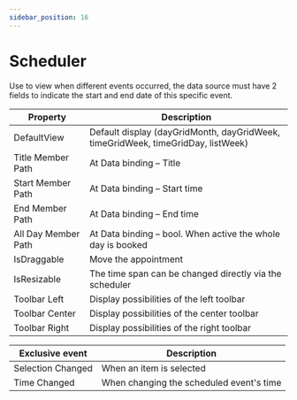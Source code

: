 ```yaml
---
sidebar_position: 16
---
```

# Scheduler

Use to view when different events occurred, the data source must have 2 fields to indicate the start and end date of this specific event.

| **Property** | **Description** |
| --- | --- |
| DefaultView | Default display (dayGridMonth, dayGridWeek, timeGridWeek, timeGridDay, listWeek) |
| Title Member Path | At Data binding – Title |
| Start Member Path | At Data binding – Start time |
| End Member Path | At Data binding – End time |
| All Day Member Path | At Data binding – bool. When active the whole day is booked |
| IsDraggable | Move the appointment |
| IsResizable | The time span can be changed directly via the scheduler |
| Toolbar Left | Display possibilities of the left toolbar |
| Toolbar Center | Display possibilities of the center toolbar |
| Toolbar Right | Display possibilities of the right toolbar |

| Exclusive event | Description |
| --- | --- |
| Selection Changed | When an item is selected |
| Time Changed | When changing the scheduled event's time |

